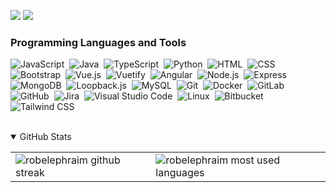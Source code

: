 <!-- ### Hi there, I'm Robel 👋 

## I'm a Software Engineer!

- 🔭 I’m currently working as a Frontend Engineer
- 🌱 I’m currently learning everything 🤣
- 👯 I’m looking to collaborate on open source projects.
<br />

https://personal-portfolio-sigma-sage.vercel.app/ -->

<!-- ### 🤝🏻 &nbsp;Connect with Me -->

<p align="center">

<a href="https://www.linkedin.com/in/robel-abdissa/"><img src="https://img.shields.io/badge/-Robel%20Abdissa%20-0077B5?style=flat&logo=Linkedin&logoColor=white"/></a>
<a href="mailto:rabdissa@asu.edu"><img src="https://img.shields.io/badge/-rabdissa@asu.edu-D14836?style=flat&logo=Gmail&logoColor=white"/></a>
<!-- <img align="center" src="https://github-readme-stats.vercel.app/api/<top-langs>/?username=<robeleph>&theme=<panda>" /> -->
</p>


### Programming Languages and Tools
![JavaScript](https://img.shields.io/badge/-JavaScript-05122A?style=flat&logo=javascript)&nbsp;
![Java](https://img.shields.io/badge/-Java-05122A?style=flat&logo=Java&logoColor=white)&nbsp;
![TypeScript](https://img.shields.io/badge/typescript%20-%23150458.svg?&style=flat&logo=typescript&logoColor=white)&nbsp;
![Python](https://img.shields.io/badge/-Python-05122A?style=flat&logo=python)&nbsp;
![HTML](https://img.shields.io/badge/-HTML-05122A?style=flat&logo=HTML5)&nbsp;
![CSS](https://img.shields.io/badge/-CSS-05122A?style=flat&logo=CSS3&logoColor=1572B6)&nbsp;
![Bootstrap](https://img.shields.io/badge/-Bootstrap-05122A?style=flat&logo=bootstrap&logoColor=563D7C)&nbsp;
![Vue.js](https://img.shields.io/badge/-Vue.js-05122A?style=flat&logo=vue.js)&nbsp;
![Vuetify](https://img.shields.io/badge/-Vuetify-05122A?style=flat&logo=vuetify)&nbsp;
![Angular](https://img.shields.io/badge/Angular%20-%23013243.svg?&style=flat&logo=angular&logoColor=red)&nbsp;
![Node.js](https://img.shields.io/badge/-Node.js-05122A?style=flat&logo=node.js)&nbsp;
![Express](https://img.shields.io/badge/express%20-%23150458.svg?&style=flat&logo=express&logoColor=white)&nbsp;
![MongoDB](https://img.shields.io/badge/-MongoDB-05122A?style=flat&logo=mongodb)&nbsp;
![Loopback.js](https://img.shields.io/badge/-Loopback.js-05122A?style=flat&logo=loopback.js&logoColor=092E20)&nbsp;
![MySQL](https://img.shields.io/badge/-MySQL-05122A?style=flat&logo=mysql&logoColor=white)&nbsp;
![Git](https://img.shields.io/badge/-Git-05122A?style=flat&logo=git)&nbsp;
![Docker](https://img.shields.io/badge/-Docker-05122A?style=flat&logo=docker)&nbsp;
![GitLab](https://img.shields.io/badge/-GitLab-05122A?style=flat&logo=gitlab)&nbsp;
![GitHub](https://img.shields.io/badge/-GitHub-05122A?style=flat&logo=github)&nbsp;
![Jira](https://img.shields.io/badge/-Jira-05122A?style=flat&logo=jira)&nbsp;
![Visual Studio Code](https://img.shields.io/badge/-Visual%20Studio%20Code-05122A?style=flat&logo=visual-studio-code&logoColor=007ACC)&nbsp;
![Linux](https://img.shields.io/badge/-Linux-05122A?style=flat&logo=linux&logoColor=007ACC)&nbsp;
![Bitbucket](https://img.shields.io/badge/-Bitbucket-05122A?style=flat&logo=bitbucket)&nbsp;
![Tailwind CSS](https://img.shields.io/badge/-Tailwind%20CSS-05122A?style=flat&logo=tailwindcss)&nbsp;

<br />
<details open>
    <summary>GitHub Stats</summary>
    <table>
        <tr>
            <td>
                <img align="left" src="http://github-readme-streak-stats.herokuapp.com?user=robeleph&theme=dark&date_format=M%20j%5B%2C%20Y%5D&ring=69DF69&fire=69DF69&currStreakLabel=69DF69&background=0D1117" alt="robelephraim github streak"/>
            </td>
            <td>
<img align="left" src="https://github-readme-stats.vercel.app/api/top-langs/?username=robeleph&hide=html,css,scss&layout=compact&title_color=69DF69&text_color=FFFFFF&icon_color=69DF69&bg_color=0D1117" alt="robelephraim most used languages"/>
            </td>
        </tr>
    </table>
</details>


[linkedin]: https://www.linkedin.com/in/robel-ephraim
[gmail]: https://www.mailto:ephraimrobel15@gmail.com
